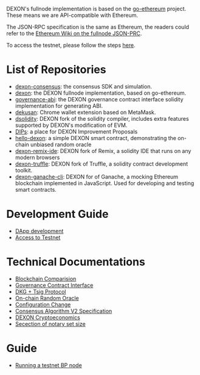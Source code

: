 DEXON's fullnode implementation is based on the [go-ethereum](https://github.com/ethereum/go-ethereum) project. These means we are API-compatible with Ethereum.

The JSON-RPC specification is the same as Ethereum, the readers could refer to the [Ethereum Wiki on the fullnode JSON-PRC](https://github.com/ethereum/wiki/wiki/JSON-RPC).

To access the testnet, please follow the steps [here](https://github.com/dexon-foundation/wiki/wiki/Access-to-Testnet).

# List of Repositories

* [dexon-consensus](https://github.com/dexon-foundation/dexon-consensus): the consensus SDK and simulation.
* [dexon](https://github.com/dexon-foundation/dexon): the DEXON fullnode implementation, based on go-ethereum.
* [governance-abi](https://github.com/dexon-foundation/governance-abi): the DEXON governance contract interface solidity implementation for generating ABI.
* [dekusan](https://github.com/dexon-foundation/dekusan): Chrome wallet extension based on MetaMask.
* [dsolidity](https://github.com/dexon-foundation/dsolidity): DEXON fork of the solidity compiler, includes extra features supported by DEXON's modification of EVM.
* [DIPs](https://github.com/dexon-foundation/DIPs): a place for DEXON Improvement Proposals
* [hello-dexon](https://github.com/dexon-foundation/hello-dexon): a simple DEXON smart contract, demonstrating the on-chain unbiased random oracle
* [dexon-remix-ide](https://github.com/dexon-foundation/remix-ide): DEXON fork of Remix, a solidity IDE that runs on any modern browsers
* [dexon-truffle](https://github.com/dexon-foundation/truffle): DEXON fork of Truffle, a solidity contract development toolkit.
* [dexon-ganache-cli](https://github.com/dexon-foundation/ganache-cli): DEXON for of Ganache, a mocking Ethereum blockchain implemented in JavaScript. Used for developing and testing smart contracts.

# Development Guide

* [DApp development](https://github.com/dexon-foundation/wiki/wiki/Dapp-Development)
* [Access to Testnet](https://github.com/dexon-foundation/wiki/wiki/Access-to-Testnet)

# Technical Documentations

* [Blockchain Comparision](https://github.com/dexon-foundation/wiki/wiki/Blockchain-Comparison)
* [Governance Contract Interface](https://github.com/dexon-foundation/wiki/wiki/Governance-Contract-Interface)
* [DKG + Tsig Protocol](https://github.com/dexon-foundation/wiki/wiki/DKG%EF%BC%8BTSIG-Protocol)
* [On-chain Random Oracle](https://github.com/dexon-foundation/wiki/wiki/On-Chain-Random-Oracle)
* [Configuration Change](https://github.com/dexon-foundation/wiki/wiki/Configuration-Change)
* [Consensus Algorithm V2 Specification](https://github.com/dexon-foundation/wiki/wiki/Consensus-Algo-v2-Spec)
* [DEXON Cryptoeconomics](https://github.com/dexon-foundation/wiki/wiki/DEXON-Cryptoeconomics)
* [Secection of notary set size](https://github.com/dexon-foundation/wiki/wiki/Selection-of-the-notary-set-size)

# Guide
* [Running a testnet BP node](https://github.com/dexon-foundation/wiki/wiki/Running--a-BP-node-for-Testnet)
